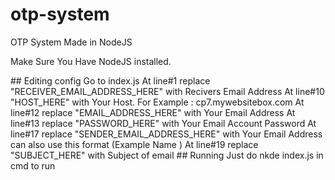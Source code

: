 # otp-system
<p>OTP System Made in NodeJS</p>
 <p>Make Sure You Have NodeJS installed.</p>
## Editing config
Go to index.js 
At line#1 replace "RECEIVER_EMAIL_ADDRESS_HERE" with Recivers Email Address
At line#10 "HOST_HERE" with Your Host. For Example : cp7.mywebsitebox.com
At line#12 replace "EMAIL_ADDRESS_HERE" with Your Email Address
At line#13 replace "PASSWORD_HERE" with Your Email Account Password
At line#17 replace "SENDER_EMAIL_ADDRESS_HERE" with Your Email Address can also use this format (Example Name <example@mail.com>)
At line#19 replace "SUBJECT_HERE" with Subject of email
## Running
Just do nkde index.js in cmd to run
